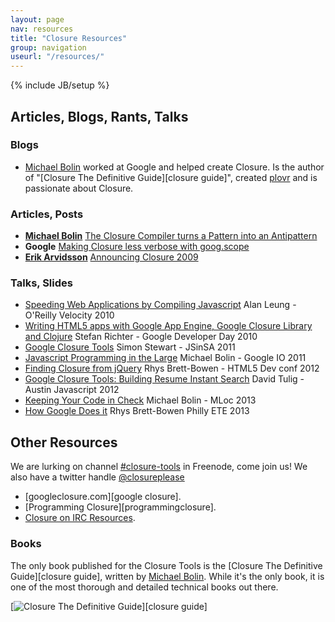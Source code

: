 ```yaml
---
layout: page
nav: resources
title: "Closure Resources"
group: navigation
useurl: "/resources/"
---
```

{% include JB/setup %}

## Articles, Blogs, Rants, Talks

### Blogs

* [Michael Bolin](http://blog.bolinfest.com/) worked at Google and helped create Closure. Is the author of "[Closure The Definitive Guide][closure guide]", created [plovr](http://plovr.com/) and is passionate about Closure.

### Articles, Posts

* [**Michael Bolin**](http://blog.bolinfest.com/) [The Closure Compiler turns a Pattern into an Antipattern](http://blog.bolinfest.com/2009/11/closure-compiler-turns-pattern-into.html)
* **Google** [Making Closure less verbose with goog.scope](https://docs.google.com/document/pub?id=1ETFAuh2kaXMVL-vafUYhaWlhl6b5D9TOvboVg7Zl68Y)
* [**Erik Arvidsson**](http://erik.eae.net/) [Announcing Closure 2009](http://erik.eae.net/archives/2009/11/05/22.27.29/)

### Talks, Slides

* [Speeding Web Applications by Compiling Javascript](http://closuretools.blogspot.com/2010/07/closure-compiler-at-oreilly-velocity.html) Alan Leung - O'Reilly Velocity 2010
* [Writing HTML5 apps with Google App Engine, Google Closure Library and Clojure](http://www.slideshare.net/smartrevolution/writing-html5-apps-with-google-app-engine-google-closure-library-and-clojure) Stefan Richter - Google Developer Day 2010
* [Google Closure Tools](http://www.youtube.com/watch?v=7sNo2bi0PPE) Simon Stewart - JSinSA 2011
* [Javascript Programming in the Large](http://www.google.com/events/io/2011/sessions/javascript-programming-in-the-large-with-closure-tools.html) Michael Bolin - Google IO 2011
* [Finding Closure from jQuery](http://rhysbrettbowen.github.com/closure_from_jquery/) Rhys Brett-Bowen - HTML5 Dev conf 2012
* [Google Closure Tools: Building Resume Instant Search](http://davidtulig.com/talks/google-closure-tools-resume-instant/slides/) David Tulig - Austin Javascript 2012
* [Keeping Your Code in Check](http://www.ustream.tv/recorded/29325950) Michael Bolin - MLoc 2013
* [How Google Does it](http://rhysbrettbowen.github.com/how_google_does_it) Rhys Brett-Bowen Philly ETE 2013

## Other Resources

We are lurking on channel [#closure-tools](irc://irc.freenode.net##closure-tools) in Freenode, come join us!
We also have a twitter handle [@closureplease](http://twitter.com/closureplease)

* [googleclosure.com][google closure].
* [Programming Closure][programmingclosure].
* [Closure on IRC Resources](http://oinksoft.com/closure-tools/irc/).

### Books

The only book published for the Closure Tools is the [Closure The Definitive Guide][closure guide], written by [Michael Bolin](http://blog.bolinfest.com/). While it's the only book, it is one of the most thorough and detailed technical books out there.

[![Closure The Definitive Guide](http://www.programmingclosure.com/cover_big.png)][closure guide]
